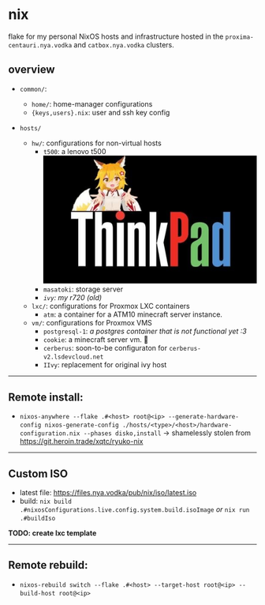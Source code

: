 # nix

flake for my personal NixOS hosts and infrastructure hosted in the `proxima-centauri.nya.vodka` and `catbox.nya.vodka` clusters.

## overview 

- `common/`: 
    - `home/`: home-manager configurations
    - `{keys,users}.nix`: user and ssh key config

- `hosts/`
    - `hw/`: configurations for non-virtual hosts
        - `t500`: a lenovo t500 <br>![img](assets/thinkpad.jpg)
        - `masatoki`: storage server
        - *`ivy`: my r720 (old)*
    - `lxc/`: configurations for Proxmox LXC containers
        - `atm`: a container for a ATM10 minecraft server instance.
    - `vm/`: configurations for Proxmox VMS
        - `postgresql-1`: *a postgres container that is not functional yet :3*
        - `cookie`: a minecraft server vm. 🍪
        - `cerberus`: soon-to-be configuraton for `cerberus-v2.lsdevcloud.net`
        - `IIvy`: replacement for original ivy host

---

## Remote install:

- `nixos-anywhere --flake .#<host> root@<ip> --generate-hardware-config nixos-generate-config ./hosts/<type>/<host>/hardware-configuration.nix --phases disko,install` -> shamelessly stolen from https://git.heroin.trade/xqtc/ryuko-nix 

---

## Custom ISO

- latest file: https://files.nya.vodka/pub/nix/iso/latest.iso
- build: `nix build .#nixosConfigurations.live.config.system.build.isoImage` *or* `nix run .#buildIso`

**TODO: create lxc template**

---

## Remote rebuild:

- `nixos-rebuild switch --flake .#<host> --target-host root@<ip> --build-host root@<ip>`
